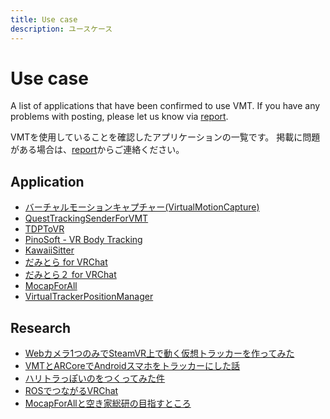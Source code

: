```yaml
---
title: Use case
description: ユースケース
---
```


# Use case
A list of applications that have been confirmed to use VMT.
If you have any problems with posting, please let us know via [report](report.md).

VMTを使用していることを確認したアプリケーションの一覧です。
掲載に問題がある場合は、[report](report.md)からご連絡ください。

## Application
+ [バーチャルモーションキャプチャー(VirtualMotionCapture)](https://vmc.info/)
+ [QuestTrackingSenderForVMT](https://github.com/Unimakura/QuestTrackingSenderForVMT)
+ [TDPToVR](https://booth.pm/ja/items/2492481)
+ [PinoSoft - VR Body Tracking](https://apps.apple.com/us/app/pinosoft/id1643661244)
+ [KawaiiSitter](https://booth.pm/ja/items/3019678)
+ [だみとら for VRChat](https://booth.pm/ja/items/2897804)
+ [だみとら２ for VRChat](https://booth.pm/ja/items/3821909)
+ [MocapForAll](https://booth.pm/ja/items/3026474)
+ [VirtualTrackerPositionManager](https://wiki.thakyuu.invr.chat/VirtualTrackerPositionManager)

## Research
+ [Webカメラ1つのみでSteamVR上で動く仮想トラッカーを作ってみた](https://note.com/kamatari_san/n/n866915eede41)
+ [VMTとARCoreでAndroidスマホをトラッカーにした話](https://nanasai.hatenablog.jp/entry/2020/07/12/224016)
+ [ハリトラっぽいのをつくってみた件](https://zenn.dev/tahi_314/articles/8bd749271e5c29)
+ [ROSでつながるVRChat](https://www.slideshare.net/hirokazuonomichi/rosvrchat-250383503)
+ [MocapForAllと空き家総研の目指すところ](https://speakerdeck.com/kenjiasaba/mocapforalltokong-kijia-zong-yan-falsemu-zhi-sutokoro?slide=3)
